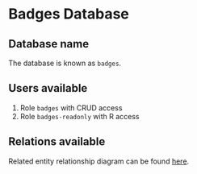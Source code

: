 # Badges Database

## Database name

The database is known as `badges`.

## Users available

1. Role `badges` with CRUD access
2. Role `badges-readonly` with R access

## Relations available

Related entity relationship diagram can be found [here](https://gitlab.com/fedora/websites-apps/fedora-badges/server/-/blob/main/docs/BGDIAG.md?ref_type=heads).
